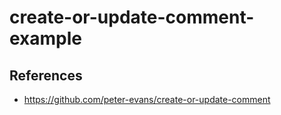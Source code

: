 # create-or-update-comment-example

## References
- https://github.com/peter-evans/create-or-update-comment